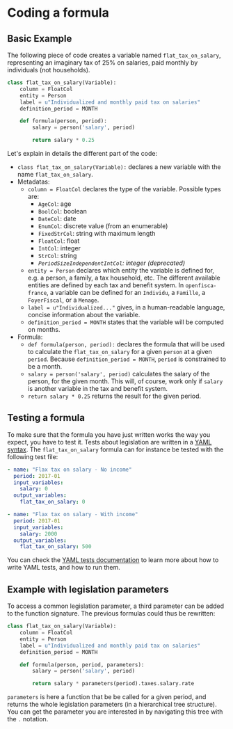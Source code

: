 # Coding a formula

## Basic Example

The following piece of code creates a variable named `flat_tax_on_salary`, representing an imaginary tax of 25% on salaries, paid monthly by individuals (not households).

```py
class flat_tax_on_salary(Variable):
    column = FloatCol
    entity = Person
    label = u"Individualized and monthly paid tax on salaries"
    definition_period = MONTH

    def formula(person, period):
        salary = person('salary', period)

        return salary * 0.25
```

Let's explain in details the different part of the code:
- `class flat_tax_on_salary(Variable):` declares a new variable with the name `flat_tax_on_salary`.
- Metadatas:
  - `column = FloatCol` declares the type of the variable. Possible types are:
    - `AgeCol`: age
    - `BoolCol`: boolean
    - `DateCol`: date
    - `EnumCol`: discrete value (from an enumerable)
    - `FixedStrCol`: string with maximum length
    - `FloatCol`: float
    - `IntCol`: integer
    - `StrCol`: string
    - *`PeriodSizeIndependentIntCol`: integer (deprecated)*
  - `entity = Person` declares which entity the variable is defined for, e.g. a person, a family, a tax household, etc. The different available entities are defined by each tax and benefit system. In `openfisca-france`, a variable can be defined for an `Individu`, a `Famille`, a `FoyerFiscal`, or a `Menage`.
  - `label = u"Individualized..."` gives, in a human-readable language, concise information about the variable.
  - `definition_period = MONTH` states that the variable will be computed on months.
- Formula:
  - `def formula(person, period):` declares the formula that will be used to calculate the `flat_tax_on_salary` for a given `person` at a given `period`. Because `definition_period = MONTH`, `period` is constrained to be a month.
  - `salary = person('salary', period)` calculates the salary of the person, for the given month. This will, of course, work only if `salary` is another variable in the tax and benefit system.
  - `return salary * 0.25` returns the result for the given period.

## Testing a formula

To make sure that the formula you have just written works the way you expect, you have to test it. Tests about legislation are written in a [YAML syntax](writing_yaml_tests.md). The `flat_tax_on_salary` formula can for instance be tested with the following test file:

```yaml
- name: "Flax tax on salary - No income"
  period: 2017-01
  input_variables:
    salary: 0
  output_variables:
    flat_tax_on_salary: 0

- name: "Flax tax on salary - With income"
  period: 2017-01
  input_variables:
    salary: 2000
  output_variables:
    flat_tax_on_salary: 500
```

You can check the [YAML tests documentation](writing_yaml_tests.md) to learn more about how to write YAML tests, and how to run them.

## Example with legislation parameters

To access a common legislation parameter, a third parameter can be added to the function signature. The previous formulas could thus be rewritten:

```py
class flat_tax_on_salary(Variable):
    column = FloatCol
    entity = Person
    label = u"Individualized and monthly paid tax on salaries"
    definition_period = MONTH

    def formula(person, period, parameters):
        salary = person('salary', period)

        return salary * parameters(period).taxes.salary.rate
```

`parameters` is here a function that be be called for a given period, and returns the whole legislation parameters (in a hierarchical tree structure). You can get the parameter you are interested in by navigating this tree with the `.` notation.
